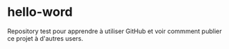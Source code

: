 # hello-word
Repository test pour apprendre à utiliser GitHub
et voir commment publier ce projet à d'autres users.
